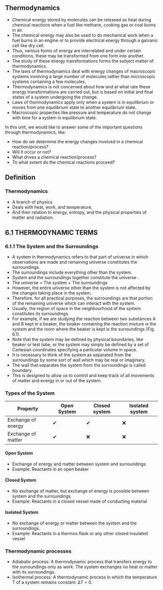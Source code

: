 ## Thermodynamics
* Chemical energy stored by molecules can be released as heat during chemical reactions when a fuel like methane, cooking gas or coal burns in air. 
* The chemical energy may also be used to do mechanical work when a fuel burns in an engine or to provide electrical energy through a galvanic cell like dry cell. 
* Thus, various forms of energy are interrelated and under certain conditions, these may be transformed from one form into another. 
* The study of these energy transformations forms the subject matter of thermodynamics.
* The laws of thermodynamics deal with energy changes of macroscopic systems involving a large number of molecules rather than microscopic systems containing a few molecules.
* Thermodynamics is not concerned about how and at what rate these energy transformations are carried out, but is based on initial and final states of a system undergoing the change. 
* Laws of thermodynamics apply only when a system is in equilibrium or moves from one equilibrium state to another equilibrium state. 
* Macroscopic properties like pressure and temperature do not change with time for a system in equilibrium state. 

In this unit, we would like to answer some of the important questions through thermodynamics, like: 
* How do we determine the energy changes involved in a chemical reaction/process? 
* Will it occur or not?
* What drives a chemical reaction/process?
* To what extent do the chemical reactions proceed?


## Definition
### Thermodynamics
* A branch of physics 
* Deals with heat, work, and temperature, 
* And their relation to energy, entropy, and the physical properties of matter and radiation.

## 6.1 THERMODYNAMIC TERMS
### 6.1.1 The System and the Surroundings
* A system in thermodynamics refers to that part of universe in which observations are made and remaining universe constitutes the surroundings. 
* The surroundings include everything other than the system. 
* System and the surroundings together constitute the universe .
* The universe = The system + The surroundings
* However, the entire universe other than the system is not affected by the changes taking place in the system. 
* Therefore, for all practical purposes, the surroundings are that portion of the remaining universe which can interact with the system.
* Usually, the region of space in the neighbourhood of the system constitutes its surroundings.
* For example, if we are studying the reaction between two substances A and B kept in a beaker, the beaker containing the reaction mixture is the system and the room where the beaker is kept is the surroundings (Fig. 6.1).
* Note that the system may be defined by physical boundaries, like beaker or test tube, or the system may simply be defined by a set of Cartesian coordinates specifying a particular volume in space. 
* It is necessary to think of the system as separated from the surroundings by some sort of wall which may be real or imaginary. 
* The wall that separates the system from the surroundings is called boundary. 
* This is designed to allow us to control and keep track of all movements of matter and energy in or out of the system.
### Types of the System
|Property|Open System|Closed system|Isolated system|
|-|-|-|-|
|Exchange of energy | ✔ | ✔  |❌|
|Exchange of matter | ✔ | ❌ |❌|

#### Open System
* Exchange of energy and matter between system and surroundings
* Example: Reactants in an open beaker
#### Closed System
* No exchange of matter, but exchange of energy is possible between system and the surroundings
* Example: Reactants in a closed vessel made of conducting material
#### Isolated System
* No exchange of energy or matter between the system and the surroundings.
* Example: Reactants in a thermos flask or any other closed insulated vessel

### Thermodynamic processes
* Adiabatic process: A thermodynamic process that transfers energy to the surroundings only as work. The system exchanges no heat or matter with its surroundings.
* Isothermal process: A thermodynamic process in which the temperature T of a system remains constant: ΔT = 0. 
